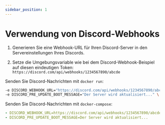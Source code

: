 ```yaml
---
sidebar_position: 1
---
```


# Verwendung von Discord-Webhooks

1. Generieren Sie eine Webhook-URL für Ihren Discord-Server in den Servereinstellungen Ihres Discords.

2. Setze die Umgebungsvariable wie bei dem Discord-Webhook-Beispiel auf diesen eindeutigen Token:
   `https://discord.com/api/webhooks/1234567890/abcde`

Senden Sie Discord-Nachrichten mit `docker run`:

```sh
-e DISCORD_WEBHOOK_URL="https://discord.com/api/webhooks/1234567890/abcde" \
-e DISCORD_PRE_UPDATE_BOOT_MESSAGE="Der Server wird aktualisiert..." \
```

Senden Sie Discord-Nachrichten mit `docker-compose`:

```yaml
- DISCORD_WEBHOOK_URL=https://discord.com/api/webhooks/1234567890/abcde
- DISCORD_PRE_UPDATE_BOOT_MESSAGE=Der Server wird aktualisiert...
```
